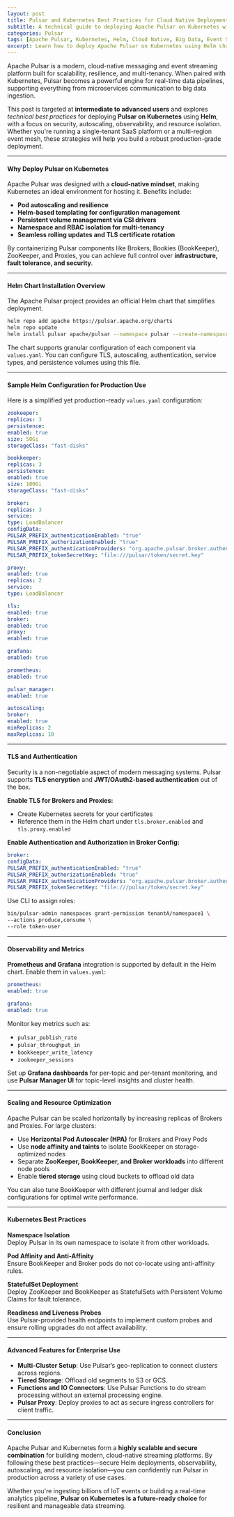 ```yaml
---
layout: post
title: Pulsar and Kubernetes Best Practices for Cloud Native Deployments
subtitle: A technical guide to deploying Apache Pulsar on Kubernetes with Helm, TLS, autoscaling and observability
categories: Pulsar
tags: [Apache Pulsar, Kubernetes, Helm, Cloud Native, Big Data, Event Streaming, Messaging, DevOps, HDFS, Spark]
excerpt: Learn how to deploy Apache Pulsar on Kubernetes using Helm charts, persistent storage, authentication, autoscaling, and monitoring. This guide covers best practices for cloud-native deployments optimized for performance, security, and scalability.
---
```

Apache Pulsar is a modern, cloud-native messaging and event streaming platform built for scalability, resilience, and multi-tenancy. When paired with Kubernetes, Pulsar becomes a powerful engine for real-time data pipelines, supporting everything from microservices communication to big data ingestion.

This post is targeted at **intermediate to advanced users** and explores *technical best practices* for deploying **Pulsar on Kubernetes** using **Helm**, with a focus on security, autoscaling, observability, and resource isolation. Whether you're running a single-tenant SaaS platform or a multi-region event mesh, these strategies will help you build a robust production-grade deployment.

---

#### Why Deploy Pulsar on Kubernetes

Apache Pulsar was designed with a **cloud-native mindset**, making Kubernetes an ideal environment for hosting it. Benefits include:

- **Pod autoscaling and resilience**
- **Helm-based templating for configuration management**
- **Persistent volume management via CSI drivers**
- **Namespace and RBAC isolation for multi-tenancy**
- **Seamless rolling updates and TLS certificate rotation**

By containerizing Pulsar components like Brokers, Bookies (BookKeeper), ZooKeeper, and Proxies, you can achieve full control over **infrastructure, fault tolerance, and security**.

---

#### Helm Chart Installation Overview

The Apache Pulsar project provides an official Helm chart that simplifies deployment.

```bash
helm repo add apache https://pulsar.apache.org/charts
helm repo update
helm install pulsar apache/pulsar --namespace pulsar --create-namespace -f values.yaml
```

The chart supports granular configuration of each component via `values.yaml`. You can configure TLS, autoscaling, authentication, service types, and persistence volumes using this file.

---

#### Sample Helm Configuration for Production Use

Here is a simplified yet production-ready `values.yaml` configuration:

```yaml
zookeeper:
replicas: 3
persistence:
enabled: true
size: 50Gi
storageClass: "fast-disks"

bookkeeper:
replicas: 3
persistence:
enabled: true
size: 100Gi
storageClass: "fast-disks"

broker:
replicas: 3
service:
type: LoadBalancer
configData:
PULSAR_PREFIX_authenticationEnabled: "true"
PULSAR_PREFIX_authorizationEnabled: "true"
PULSAR_PREFIX_authenticationProviders: "org.apache.pulsar.broker.authentication.AuthenticationProviderToken"
PULSAR_PREFIX_tokenSecretKey: "file:///pulsar/token/secret.key"

proxy:
enabled: true
replicas: 2
service:
type: LoadBalancer

tls:
enabled: true
broker:
enabled: true
proxy:
enabled: true

grafana:
enabled: true

prometheus:
enabled: true

pulsar_manager:
enabled: true

autoscaling:
broker:
enabled: true
minReplicas: 2
maxReplicas: 10
```

---

#### TLS and Authentication

Security is a non-negotiable aspect of modern messaging systems. Pulsar supports **TLS encryption** and **JWT/OAuth2-based authentication** out of the box.

**Enable TLS for Brokers and Proxies:**
- Create Kubernetes secrets for your certificates
- Reference them in the Helm chart under `tls.broker.enabled` and `tls.proxy.enabled`

**Enable Authentication and Authorization in Broker Config:**

```yaml
broker:
configData:
PULSAR_PREFIX_authenticationEnabled: "true"
PULSAR_PREFIX_authorizationEnabled: "true"
PULSAR_PREFIX_authenticationProviders: "org.apache.pulsar.broker.authentication.AuthenticationProviderToken"
PULSAR_PREFIX_tokenSecretKey: "file:///pulsar/token/secret.key"
```

Use CLI to assign roles:

```bash
bin/pulsar-admin namespaces grant-permission tenantA/namespace1 \
--actions produce,consume \
--role token-user
```

---

#### Observability and Metrics

**Prometheus and Grafana** integration is supported by default in the Helm chart. Enable them in `values.yaml`:

```yaml
prometheus:
enabled: true

grafana:
enabled: true
```

Monitor key metrics such as:
- `pulsar_publish_rate`
- `pulsar_throughput_in`
- `bookkeeper_write_latency`
- `zookeeper_sessions`

Set up **Grafana dashboards** for per-topic and per-tenant monitoring, and use **Pulsar Manager UI** for topic-level insights and cluster health.

---

#### Scaling and Resource Optimization

Apache Pulsar can be scaled horizontally by increasing replicas of Brokers and Proxies. For large clusters:

- Use **Horizontal Pod Autoscaler (HPA)** for Brokers and Proxy Pods
- Use **node affinity and taints** to isolate BookKeeper on storage-optimized nodes
- Separate **ZooKeeper, BookKeeper, and Broker workloads** into different node pools
- Enable **tiered storage** using cloud buckets to offload old data

You can also tune BookKeeper with different journal and ledger disk configurations for optimal write performance.

---

#### Kubernetes Best Practices

**Namespace Isolation**  
Deploy Pulsar in its own namespace to isolate it from other workloads.

**Pod Affinity and Anti-Affinity**  
Ensure BookKeeper and Broker pods do not co-locate using anti-affinity rules.

**StatefulSet Deployment**  
Deploy ZooKeeper and BookKeeper as StatefulSets with Persistent Volume Claims for fault tolerance.

**Readiness and Liveness Probes**  
Use Pulsar-provided health endpoints to implement custom probes and ensure rolling upgrades do not affect availability.

---

#### Advanced Features for Enterprise Use

- **Multi-Cluster Setup**: Use Pulsar’s geo-replication to connect clusters across regions.
- **Tiered Storage**: Offload old segments to S3 or GCS.
- **Functions and IO Connectors**: Use Pulsar Functions to do stream processing without an external processing engine.
- **Pulsar Proxy**: Deploy proxies to act as secure ingress controllers for client traffic.

---

#### Conclusion

Apache Pulsar and Kubernetes form a **highly scalable and secure combination** for building modern, cloud-native streaming platforms. By following these best practices—secure Helm deployments, observability, autoscaling, and resource isolation—you can confidently run Pulsar in production across a variety of use cases.

Whether you're ingesting billions of IoT events or building a real-time analytics pipeline, **Pulsar on Kubernetes is a future-ready choice** for resilient and manageable data streaming.

